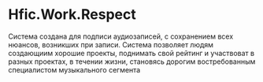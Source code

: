 # Hfic.Work.Respect
Система создана для подписи аудиозаписей, с сохранением всех нюансов, возникших при записи. Система позволяет людям создающиим хорошие проекты, поднимать свой рейтинг и участвоват в разных проектах, в течении жизни, 
становясь дорогим востребованным специалистом музыкального сегмента
